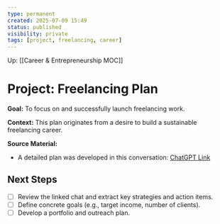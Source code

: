 ```yaml
---
type: permanent
created: 2025-07-09 15:49
status: published
visibility: private
tags: [project, freelancing, career]
---
```


Up: [[Career & Entrepreneurship MOC]]

# Project: Freelancing Plan

**Goal:** To focus on and successfully launch freelancing work.

**Context:** This plan originates from a desire to build a sustainable freelancing career.

**Source Material:**
- A detailed plan was developed in this conversation: [ChatGPT Link](https://chatgpt.com/c/687350e3-1abc-8006-80f2-101794f1814d)

## Next Steps
- [ ] Review the linked chat and extract key strategies and action items.
- [ ] Define concrete goals (e.g., target income, number of clients).
- [ ] Develop a portfolio and outreach plan.
